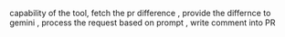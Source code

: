 capability of the tool,
fetch the pr difference ,
provide the differnce to gemini ,
process the request based on prompt ,
write comment into PR
